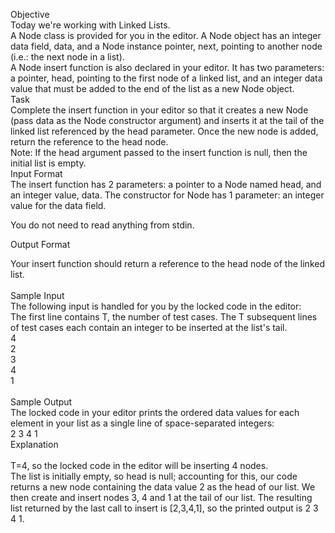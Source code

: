 Objective</br>
Today we're working with Linked Lists. 
</br>
A Node class is provided for you in the editor. A Node object has an integer data field, data, and a Node instance pointer, next, pointing to another node (i.e.: the next node in a list).
</br>
A Node insert function is also declared in your editor. It has two parameters: a pointer, head, pointing to the first node of a linked list, and an integer data value that must be added to the end of the list as a new Node object.
</br>
Task</br>
Complete the insert function in your editor so that it creates a new Node (pass data as the Node constructor argument) and inserts it at the tail of the linked list referenced by the head parameter. Once the new node is added, return the reference to the head node.
</br>
Note: If the head argument passed to the insert function is null, then the initial list is empty.
</br>
Input Format
</br>
The insert function has 2 parameters: a pointer to a Node named head, and an integer value, data.
The constructor for Node has 1 parameter: an integer value for the data field.</br>

You do not need to read anything from stdin.</br>

Output Format</br>

Your insert function should return a reference to the head node of the linked list.</br>
</br>
Sample Input
</br>
The following input is handled for you by the locked code in the editor:</br>
The first line contains T, the number of test cases.
The T subsequent lines of test cases each contain an integer to be inserted at the list's tail.
</br>
4</br>
2</br>
3</br>
4</br>
1</br>
</br>
Sample Output
</br>
The locked code in your editor prints the ordered data values for each element in your list as a single line of space-separated integers:
</br>
2 3 4 1
</br>
Explanation</br>
</br>
T=4, so the locked code in the editor will be inserting 4 nodes.</br>
The list is initially empty, so head is null; accounting for this, our code returns a new node containing the data value 2 as the head of our list. We then create and insert nodes 3, 4 and 1 at the tail of our list. The resulting list returned by the last call to insert is [2,3,4,1], so the printed output is 2 3 4 1. </br>